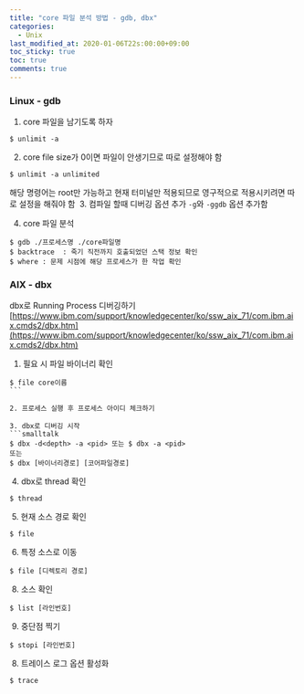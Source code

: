 ```yaml
---
title: "core 파일 분석 방법 - gdb, dbx"
categories:
  - Unix
last_modified_at: 2020-01-06T22s:00:00+09:00
toc_sticky: true
toc: true
comments: true
---
```


### Linux - gdb
1. core 파일을 남기도록 하자     
```smalltalk
$ unlimit -a
```

2. core file size가 0이면 파일이 안생기므로 따로 설정해야 함
```smalltalk
$ unlimit -a unlimited
```
해당 명령어는 root만 가능하고 현재 터미널만 적용되므로 영구적으로 적용시키려면 따로 설정을 해줘야 함
​
3. 컴파일 할때 디버깅 옵션 추가
`-g`와 `-ggdb` 옵션 추가함

4. core 파일 분석
```smalltalk
$ gdb ./프로세스명 ./core파일명
$ backtrace  : 죽기 직전까지 호출되었던 스택 정보 확인
$ where : 문제 시점에 해당 프로세스가 한 작업 확인
```

### AIX - dbx
dbx로 Running Process 디버깅하기
[https://www.ibm.com/support/knowledgecenter/ko/ssw_aix_71/com.ibm.aix.cmds2/dbx.htm](https://www.ibm.com/support/knowledgecenter/ko/ssw_aix_71/com.ibm.aix.cmds2/dbx.htm)


1. 필요 시 파일 바이너리 확인    
```smalltalk
$ file core이름
​```

2. 프로세스 실행 후 프로세스 아이디 체크하기    

3. dbx로 디버깅 시작  
```smalltalk
$ dbx -d<depth> -a <pid> 또는 $ dbx -a <pid>
또는
$ dbx [바이너리경로] [코어파일경로]
```
​
4. dbx로 thread 확인
```smalltalk
$ thread
```
​
5. 현재 소스 경로 확인
```smalltalk
$ file
```
​
6. 특정 소스로 이동
```smalltalk
$ file [디렉토리 경로]
```
​
8. 소스 확인
```smalltalk
$ list [라인번호]
```
​
9. 중단점 찍기
```smalltalk
$ stopi [라인번호]
```
​
8. 트레이스 로그 옵션 활성화
```smalltalk
$ trace
```
